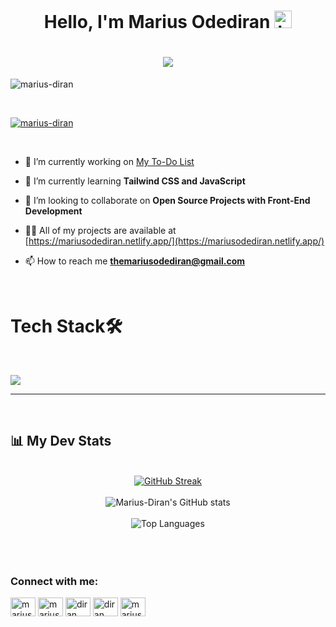 <h1 align = center>Hello, I'm Marius Odediran <img src="https://emoji.slack-edge.com/T02HBS55FCG/cool-doge/aa3c8fd9037a0604.gif" width="28" alt="hi"></h1>

 <h1 align="center">
  <a href="https://git.io/typing-svg">
    <img src="https://readme-typing-svg.herokuapp.com/?lines=Heyyo!👋;I'm+an+Innovator/Creator...;Welcome+to+my+Profile!&color=1a1aff&center=true&size=25&">
  </a>
</h1>

<p align="left"> <img src="https://komarev.com/ghpvc/?username=marius-diran&label=Profile%20views&color=0e75b6&style=flat" alt="marius-diran" /> </p> <br>

<p align="left"> <a href="https://github.com/ryo-ma/github-profile-trophy"><img src="https://github-profile-trophy.vercel.app/?username=marius-diran" alt="marius-diran" /></a> </p> <br>

- 🔭 I’m currently working on [My To-Do List](https://marius-todo-app.netlify.app/)

- 🌱 I’m currently learning **Tailwind CSS and JavaScript**

- 👯 I’m looking to collaborate on **Open Source Projects with Front-End Development**

- 👨‍💻 All of my projects are available at [https://mariusodediran.netlify.app/](https://mariusodediran.netlify.app/)

- 📫 How to reach me **themariusodediran@gmail.com**

<br>

# Tech Stack🛠 
<br>

<p>
  <a href="https://skillicons.dev">
    <img src="https://skillicons.dev/icons?i=html,css,tailwind,js,react,nodejs,firebase,arduino,git,github,vercel,vscode,figma,aws &perline=8"/>
  </a>
</p>

****

<br>

## 📊 My Dev Stats 
<br>

<div align="center">
  <a href="https://git.io/streak-stats">
    <img src="https://streak-stats.demolab.com?user=Marius-Diran&theme=meta-dark" alt="GitHub Streak" />
  </a>
  <br><br>
  <img src="https://github-readme-stats.vercel.app/api?username=Marius-Diran&show_icons=true&theme=transparent" alt="Marius-Diran's GitHub stats" />
  <br><br>
  <img src="https://github-readme-stats.vercel.app/api/top-langs/?username=Marius-Diran&layout=compact&theme=dark" alt="Top Languages" />
</div>

<br>
<br>
<br>

<h3 align="left">Connect with me:</h3>
<p align="left">
<a href="https://x.com/Marius_Odediran" target="blank"><img align="center" src="https://raw.githubusercontent.com/rahuldkjain/github-profile-readme-generator/master/src/images/icons/Social/twitter.svg" alt="marius_odediran" height="30" width="40" /></a>
<a href="https://www.linkedin.com/in/marius-odediran-94795b235/" target="blank"><img align="center" src="https://raw.githubusercontent.com/rahuldkjain/github-profile-readme-generator/master/src/images/icons/Social/linked-in-alt.svg" alt="marius odediran" height="30" width="40" /></a>
<a href="https://dribbble.com/Marius-dee18" target="blank"><img align="center" src="https://raw.githubusercontent.com/rahuldkjain/github-profile-readme-generator/master/src/images/icons/Social/dribbble.svg" alt="diran marius" height="30" width="40" /></a>
<a href="https://www.behance.net/diranmarius" target="blank"><img align="center" src="https://raw.githubusercontent.com/rahuldkjain/github-profile-readme-generator/master/src/images/icons/Social/behance.svg" alt="diran marius" height="30" width="40" /></a>
<a href="https://leetcode.com/u/Marius-Odediran/" target="blank"><img align="center" src="https://raw.githubusercontent.com/rahuldkjain/github-profile-readme-generator/master/src/images/icons/Social/leet-code.svg" alt="marius-odediran" height="30" width="40" /></a>
</p>
<br>
